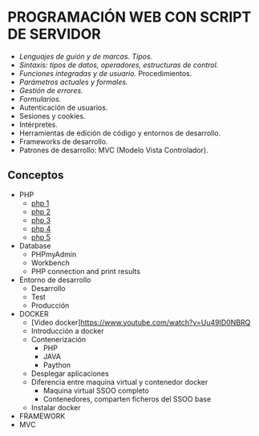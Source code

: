 # PROGRAMACIÓN WEB CON SCRIPT DE SERVIDOR
- *Lenguajes de guión y de marcas. Tipos.*
- *Sintaxis: tipos de datos, operadores, estructuras de control.*
- *Funciones integradas y de usuario.* Procedimientos.
- *Parámetros actuales y formales.*
- *Gestión de errores.*
- *Formularios.*
- Autenticación de usuarios.
- Sesiones y cookies.
- Intérpretes.
- Herramientas de edición de código y entornos de desarrollo.
- Frameworks de desarrollo.
- Patrones de desarrollo: MVC (Modelo Vista Controlador).

## Conceptos
- PHP
	- [php 1](php/php-1.pdf)
	- [php 2](php/php-2.pdf)
	- [php 3](php/php-3.pdf)
	- [php 4](php/php-4.pdf)
	- [php 5](php/php-5.pdf)
- Database
	- PHPmyAdmin
	- Workbench
	- PHP connection and print results
- Entorno de desarrollo
	- Desarrollo
	- Test
	- Producción
- DOCKER
	- [Video docker]https://www.youtube.com/watch?v=Uu49ID0NBRQ
	- Introducción a docker
	- Contenerización
		- PHP
		- JAVA
		- Paython
	- Desplegar aplicaciones
	- Diferencia entre maquina virtual y contenedor docker
		- Maquina virtual SSOO completo
		- Contenedores, comparten ficheros del SSOO base
	- Instalar docker
- FRAMEWORK
- MVC
